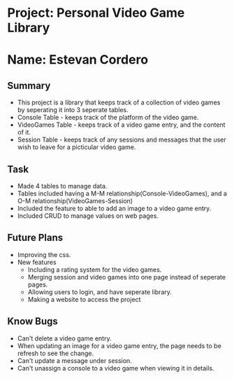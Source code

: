 # Project: Personal Video Game Library
# Name: Estevan Cordero

## Summary
  - This project is a library that keeps track of a collection of video games by seperating it into 3 seperate tables.
  - Console Table - keeps track of the platform of the video game.
  - VideoGames Table - keeps track of a video game entry, and the content of it.
  - Session Table - keeps track of any sessions and messages that the user wish to leave for a picticular video game.

## Task
  - Made 4 tables to manage data.
  - Tables included having a M-M relationship(Console-VideoGames), and a O-M relationship(VideoGames-Session)
  - Included the feature to able to add an image to a video game entry.
  - Included CRUD to manage values on web pages. 
  
## Future Plans
  - Improving the css. 
  - New features  
    - Including a rating system for the video games.
    - Merging session and video games into one page instead of seperate pages.
    - Allowing users to login, and have seperate library.
    - Making a website to access the project
       
## Know Bugs
  - Can't delete a video game entry.
  - When updating an image for a video game entry, the page needs to be refresh to see the change.
  - Can't update a message under session.
  - Can't unassign a console to a video game when viewing it in details. 
